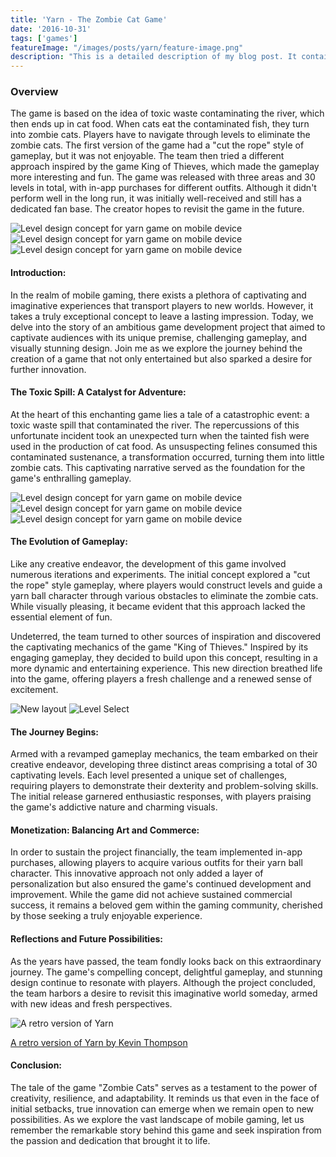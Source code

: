 ```yaml
---
title: 'Yarn - The Zombie Cat Game'
date: '2016-10-31'
tags: ['games']
featureImage: "/images/posts/yarn/feature-image.png"
description: "This is a detailed description of my blog post. It contains many words and offers insights on a specific topic."
---
```



### Overview
The game is based on the idea of toxic waste contaminating the river, which then ends up in cat food. When cats eat the contaminated fish, they turn into zombie cats. Players have to navigate through levels to eliminate the zombie cats. The first version of the game had a "cut the rope" style of gameplay, but it was not enjoyable. The team then tried a different approach inspired by the game King of Thieves, which made the gameplay more interesting and fun. The game was released with three areas and 30 levels in total, with in-app purchases for different outfits. Although it didn't perform well in the long run, it was initially well-received and still has a dedicated fan base. The creator hopes to revisit the game in the future.

<div class="image-row">
  <img src="/images/posts/yarn/level-2.png" alt="Level design concept for yarn game on mobile device" />
  <img src="/images/posts/yarn/level-3.png" alt="Level design concept for yarn game on mobile device" />
  <img src="/images/posts/yarn/level-4.png" alt="Level design concept for yarn game on mobile device" />
</div>

#### Introduction:
In the realm of mobile gaming, there exists a plethora of captivating and imaginative experiences that transport players to new worlds. However, it takes a truly exceptional concept to leave a lasting impression. Today, we delve into the story of an ambitious game development project that aimed to captivate audiences with its unique premise, challenging gameplay, and visually stunning design. Join me as we explore the journey behind the creation of a game that not only entertained but also sparked a desire for further innovation.

#### The Toxic Spill: A Catalyst for Adventure:
At the heart of this enchanting game lies a tale of a catastrophic event: a toxic waste spill that contaminated the river. The repercussions of this unfortunate incident took an unexpected turn when the tainted fish were used in the production of cat food. As unsuspecting felines consumed this contaminated sustenance, a transformation occurred, turning them into little zombie cats. This captivating narrative served as the foundation for the game's enthralling gameplay.

<div class="image-row">
  <img src="/images/posts/yarn/level-5.png" alt="Level design concept for yarn game on mobile device" />
  <img src="/images/posts/yarn/level-6.png" alt="Level design concept for yarn game on mobile device" />
  <img src="/images/posts/yarn/level-7.png" alt="Level design concept for yarn game on mobile device" />
</div>

#### The Evolution of Gameplay:
Like any creative endeavor, the development of this game involved numerous iterations and experiments. The initial concept explored a "cut the rope" style gameplay, where players would construct levels and guide a yarn ball character through various obstacles to eliminate the zombie cats. While visually pleasing, it became evident that this approach lacked the essential element of fun.

Undeterred, the team turned to other sources of inspiration and discovered the captivating mechanics of the game "King of Thieves." Inspired by its engaging gameplay, they decided to build upon this concept, resulting in a more dynamic and entertaining experience. This new direction breathed life into the game, offering players a fresh challenge and a renewed sense of excitement.

![New layout](/images/posts/yarn/ref-iphone-6.png)
![Level Select](/images/posts/yarn/level-select.png)

#### The Journey Begins:
Armed with a revamped gameplay mechanics, the team embarked on their creative endeavor, developing three distinct areas comprising a total of 30 captivating levels. Each level presented a unique set of challenges, requiring players to demonstrate their dexterity and problem-solving skills. The initial release garnered enthusiastic responses, with players praising the game's addictive nature and charming visuals.

#### Monetization: Balancing Art and Commerce:
In order to sustain the project financially, the team implemented in-app purchases, allowing players to acquire various outfits for their yarn ball character. This innovative approach not only added a layer of personalization but also ensured the game's continued development and improvement. While the game did not achieve sustained commercial success, it remains a beloved gem within the gaming community, cherished by those seeking a truly enjoyable experience.

#### Reflections and Future Possibilities:
As the years have passed, the team fondly looks back on this extraordinary journey. The game's compelling concept, delightful gameplay, and stunning design continue to resonate with players. Although the project concluded, the team harbors a desire to revisit this imaginative world someday, armed with new ideas and fresh perspectives.

![A retro version of Yarn](/images/posts/yarn/retro-yarn.png)

[A retro version of Yarn by Kevin Thompson](https://www.lexaloffle.com/bbs/?pid=yarn)

#### Conclusion:
The tale of the game "Zombie Cats" serves as a testament to the power of creativity, resilience, and adaptability. It reminds us that even in the face of initial setbacks, true innovation can emerge when we remain open to new possibilities. As we explore the vast landscape of mobile gaming, let us remember the remarkable story behind this game and seek inspiration from the passion and dedication that brought it to life.